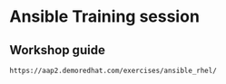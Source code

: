 # Ansible Training session

## Workshop guide
```
https://aap2.demoredhat.com/exercises/ansible_rhel/
```